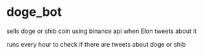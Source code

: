 # doge_bot
sells doge or shib coin using binance api when Elon tweets about it

runs every hour to check if there are tweets about doge or shib
